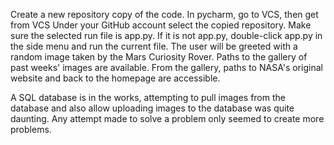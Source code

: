 Create a new repository copy of the code.
In pycharm, go to VCS, then get from VCS
Under your GitHub account select the copied repository.
Make sure the selected run file is app.py.
If it is not app.py, double-click app.py in the side menu and run the current file.
The user will be greeted with a random image taken by the Mars Curiosity Rover.
Paths to the gallery of past weeks' images are available.
From the gallery, paths to NASA's original website and back to the homepage are accessible. 

A SQL database is in the works, attempting to pull images from the database and also allow uploading images to the database was quite daunting.
Any attempt made to solve a problem only seemed to create more problems.
